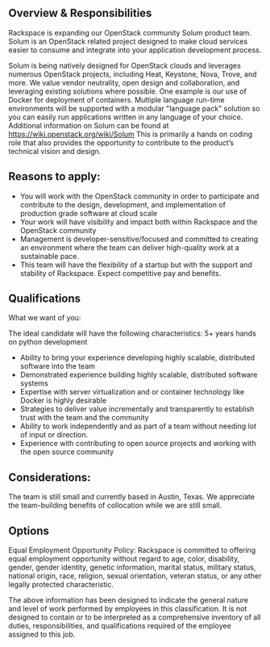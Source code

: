 ## Overview & Responsibilities
Rackspace is expanding our OpenStack community Solum product team.   
Solum is an OpenStack related project designed to make cloud services easier to consume and integrate 
into your application development process.

Solum is being natively designed for OpenStack clouds and leverages numerous OpenStack projects, including Heat, Keystone, Nova, Trove, and more. We value vendor neutrality, open design and collaboration, and leveraging existing solutions where possible. One example is our use of Docker for deployment of containers. Multiple language run-time environments will be supported with a modular "language pack" solution so you can easily run applications written in any language of your choice.  Additional information on Solum can be found at https://wiki.openstack.org/wiki/Solum
This is primarily a hands on coding role that also provides the opportunity to contribute to the product’s technical vision and design.

## Reasons to apply:

* You will work with the OpenStack community in order to participate and contribute to the design, development, and implementation of production grade software at cloud scale
* Your work will have visibility and impact both within Rackspace and the OpenStack community
* Management is developer-sensitive/focused and committed to creating an environment where the team can deliver high-quality work at a sustainable pace.
* This team will have the flexibility of a startup but with the support and stability of Rackspace.  Expect competitive pay and benefits.

## Qualifications
What we want of you:

The ideal candidate will have the following characteristics:  5+ years hands on python development

* Ability to bring your experience developing  highly scalable, distributed software into  the team
* Demonstrated experience building highly scalable, distributed software systems
* Expertise with server virtualization and or container technology like Docker is highly desirable
* Strategies to deliver value incrementally and transparently to establish trust with the team and the community
* Ability to work independently and as part of a team without needing lot of input or direction.
* Experience with contributing to open source  projects and working with the open source community 

## Considerations:
The team is still small and currently based in Austin, Texas.  We appreciate the team-building benefits of collocation while we are still small.

## Options

Equal Employment Opportunity Policy: Rackspace is committed to offering equal employment opportunity without regard to age, color, disability, gender, gender identity, genetic information, marital status, military status, national origin, race, religion, sexual orientation, veteran status, or any other legally protected characteristic. 

The above information has been designed to indicate the general nature and level of work performed by employees in this classification. It is not designed to contain or to be interpreted as a comprehensive inventory of all duties, responsibilities, and qualifications required of the employee assigned to this job.
